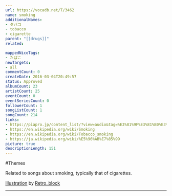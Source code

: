 ```yaml
---
url: https://vocadb.net/T/3462
name: smoking
additionalNames: 
- タバコ
- tobacco
- cigarette
parent: "[[drugs]]"
related:

mappedNicoTags:
- たばこ
newTargets:
- all
commentCount: 0
createDate: 2016-03-04T20:49:57
status: Approved
albumCount: 23
artistCount: 25
eventCount: 0
eventSeriesCount: 0
followerCount: 1
songListCount: 1
songCount: 214
links: 
- https://piapro.jp/content_list/?view=audio&tag=%E3%81%9F%E3%81%B0%E3%81%93
- https://en.wikipedia.org/wiki/Smoking
- https://en.wikipedia.org/wiki/Tobacco_smoking
- https://ja.wikipedia.org/wiki/%E5%96%AB%E7%85%99
picture: true
descriptionLength: 151
---
```


#Themes

Related to songs about smoking, typically that of cigarettes.

[Illustration](https://piapro.jp/t/3hrc) by [Retro_block](https://piapro.jp/Retro_block)

---

